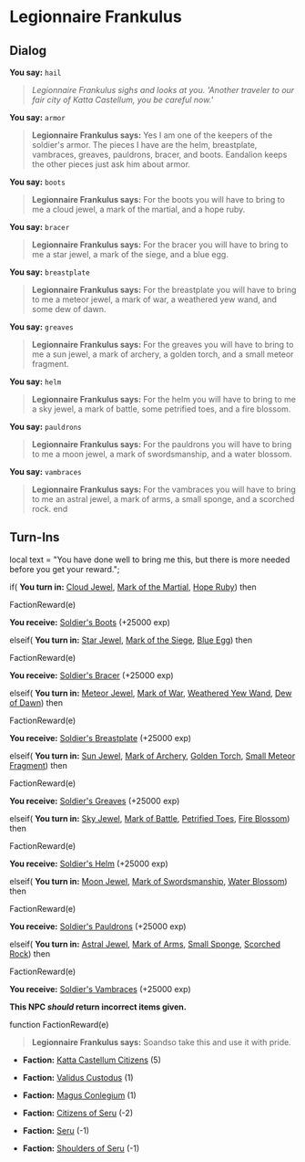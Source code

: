 # Legionnaire Frankulus
## Dialog

**You say:** `hail`



>*Legionnaire Frankulus sighs and looks at you. 'Another traveler to our fair city of Katta Castellum, you be careful now.'*

**You say:** `armor`



>**Legionnaire Frankulus says:** Yes I am one of the keepers of the soldier's armor. The pieces I have are the helm, breastplate, vambraces, greaves, pauldrons, bracer, and boots. Eandalion keeps the other pieces just ask him about armor.

**You say:** `boots`



>**Legionnaire Frankulus says:** For the boots you will have to bring to me a cloud jewel, a mark of the martial, and a hope ruby.

**You say:** `bracer`



>**Legionnaire Frankulus says:** For the bracer you will have to bring to me a star jewel, a mark of the siege, and a blue egg.

**You say:** `breastplate`



>**Legionnaire Frankulus says:** For the breastplate you will have to bring to me a meteor jewel, a mark of war, a weathered yew wand, and some dew of dawn.

**You say:** `greaves`



>**Legionnaire Frankulus says:** For the greaves you will have to bring to me a sun jewel, a mark of archery, a golden torch, and a small meteor fragment.

**You say:** `helm`



>**Legionnaire Frankulus says:** For the helm you will have to bring to me a sky jewel, a mark of battle, some petrified toes, and a fire blossom.

**You say:** `pauldrons`



>**Legionnaire Frankulus says:** For the pauldrons you will have to bring to me a moon jewel, a mark of swordsmanship, and a water blossom.

**You say:** `vambraces`



>**Legionnaire Frankulus says:** For the vambraces you will have to bring to me an astral jewel, a mark of arms, a small sponge, and a scorched rock.
end

## Turn-Ins



local text = "You have done well to bring me this, but there is more needed before you get your reward.";



if( **You turn in:** [Cloud Jewel](/item/4491), [Mark of the Martial](/item/5496), [Hope Ruby](/item/5497)) then 


FactionReward(e)


 **You receive:**  [Soldier's Boots](/item/3939) (+25000 exp)

elseif( **You turn in:** [Star Jewel](/item/4490), [Mark of the Siege](/item/5494), [Blue Egg](/item/5495)) then 


FactionReward(e)


 **You receive:**  [Soldier's Bracer](/item/3938) (+25000 exp)

elseif( **You turn in:** [Meteor Jewel](/item/4493), [Mark of War](/item/5483), [Weathered Yew Wand](/item/5484), [Dew of Dawn](/item/5485)) then 


FactionReward(e)


 **You receive:**  [Soldier's Breastplate](/item/3934) (+25000 exp)

elseif( **You turn in:** [Sun Jewel](/item/4488), [Mark of Archery](/item/5489), [Golden Torch](/item/5490), [Small Meteor Fragment](/item/5491)) then 


FactionReward(e)


 **You receive:**  [Soldier's Greaves](/item/3936) (+25000 exp)

elseif( **You turn in:** [Sky Jewel](/item/4492), [Mark of Battle](/item/5480), [Petrified Toes](/item/5481), [Fire Blossom](/item/5482)) then 


FactionReward(e)


 **You receive:**  [Soldier's Helm](/item/3933) (+25000 exp)

elseif( **You turn in:** [Moon Jewel](/item/4489), [Mark of Swordsmanship](/item/5492), [Water Blossom](/item/5493)) then 


FactionReward(e)


 **You receive:**  [Soldier's Pauldrons](/item/3937) (+25000 exp)

elseif( **You turn in:** [Astral Jewel](/item/4494), [Mark of Arms](/item/5486), [Small Sponge](/item/5487), [Scorched Rock](/item/5488)) then 


FactionReward(e)


 **You receive:**  [Soldier's Vambraces](/item/3935) (+25000 exp)

**This NPC *should* return incorrect items given.**

function FactionReward(e)

>**Legionnaire Frankulus says:** Soandso take this and use it with pride.

* __Faction:__ [Katta Castellum Citizens](/faction/1502) (5)

* __Faction:__ [Validus Custodus](/faction/1503) (1)

* __Faction:__ [Magus Conlegium](/faction/1504) (1)

* __Faction:__ [Citizens of Seru](/faction/1499) (-2)

* __Faction:__ [Seru](/faction/1483) (-1)

* __Faction:__ [Shoulders of Seru](/faction/1487) (-1)